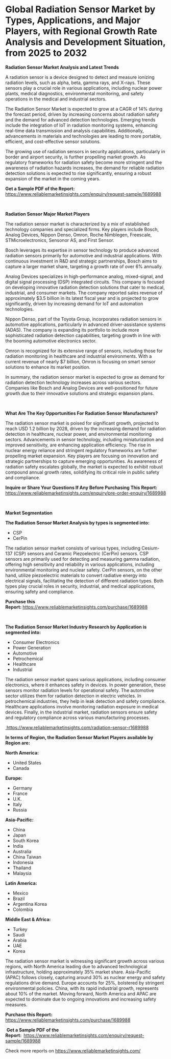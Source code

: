 <p><h1>Global Radiation Sensor Market by Types, Applications, and Major Players, with Regional Growth Rate Analysis and Development Situation, from 2025 to 2032</h1></p><p><strong>Radiation Sensor Market Analysis and Latest Trends</strong></p>
<p><p>A radiation sensor is a device designed to detect and measure ionizing radiation levels, such as alpha, beta, gamma rays, and X-rays. These sensors play a crucial role in various applications, including nuclear power plants, medical diagnostics, environmental monitoring, and safety operations in the medical and industrial sectors.</p><p>The Radiation Sensor Market is expected to grow at a CAGR of 14% during the forecast period, driven by increasing concerns about radiation safety and the demand for advanced detection technologies. Emerging trends include the integration of IoT in radiation monitoring systems, enhancing real-time data transmission and analysis capabilities. Additionally, advancements in materials and technologies are leading to more portable, efficient, and cost-effective sensor solutions.</p><p>The growing use of radiation sensors in security applications, particularly in border and airport security, is further propelling market growth. As regulatory frameworks for radiation safety become more stringent and the awareness of radiation hazards increases, the demand for reliable radiation detection solutions is expected to rise significantly, ensuring a robust expansion of the market in the coming years.</p></p>
<p><strong>Get a Sample PDF of the Report:&nbsp;</strong> <a href="https://www.reliablemarketinsights.com/enquiry/request-sample/1689988?utm_campaign=1937&utm_medium=2&utm_source=Github&utm_content=ia&utm_term=07012025&utm_id=radiation-sensor">https://www.reliablemarketinsights.com/enquiry/request-sample/1689988</a></p>
<p>&nbsp;</p>
<p><strong>Radiation Sensor Major Market Players</strong></p>
<p><p>The radiation sensor market is characterized by a mix of established technology companies and specialized firms. Key players include Bosch, Analog Devices, Nippon Denso, Omron, Roche Nimblegen, Freescale, STMicroelectronics, Sensonor AS, and First Sensor. </p><p>Bosch leverages its expertise in sensor technology to produce advanced radiation sensors primarily for automotive and industrial applications. With continuous investment in R&D and strategic partnerships, Bosch aims to capture a larger market share, targeting a growth rate of over 6% annually.</p><p>Analog Devices specializes in high-performance analog, mixed-signal, and digital signal processing (DSP) integrated circuits. This company is focused on developing innovative radiation detection solutions that cater to medical, industrial, and consumer markets. The company reported sales revenue of approximately $3.5 billion in its latest fiscal year and is projected to grow significantly, driven by increasing demand for IoT and automation technologies.</p><p>Nippon Denso, part of the Toyota Group, incorporates radiation sensors in automotive applications, particularly in advanced driver-assistance systems (ADAS). The company is expanding its portfolio to include more sophisticated radiation detection capabilities, targeting growth in line with the booming automotive electronics sector.</p><p>Omron is recognized for its extensive range of sensors, including those for radiation monitoring in healthcare and industrial environments. With a current revenue of nearly $7 billion, Omron is focusing on smart sensor solutions to enhance its market position.</p><p>In summary, the radiation sensor market is expected to grow as demand for radiation detection technology increases across various sectors. Companies like Bosch and Analog Devices are well-positioned for future growth due to their innovative solutions and strategic expansion plans.</p></p>
<p>&nbsp;</p>
<p><strong>What Are The Key Opportunities For Radiation Sensor Manufacturers?</strong></p>
<p><p>The radiation sensor market is poised for significant growth, projected to reach USD 1.2 billion by 2028, driven by the increasing demand for radiation detection in healthcare, nuclear power, and environmental monitoring sectors. Advancements in sensor technology, including miniaturization and improved sensitivity, are enhancing application efficiency. The rise in nuclear energy reliance and stringent regulatory frameworks are further propelling market expansion. Key players are focusing on innovation and strategic partnerships to capture emerging opportunities. As awareness of radiation safety escalates globally, the market is expected to exhibit robust compound annual growth rates, solidifying its critical role in public safety and compliance.</p></p>
<p><strong>Inquire or Share Your Questions If Any Before Purchasing This Report:</strong> <a href="https://www.reliablemarketinsights.com/enquiry/pre-order-enquiry/1689988?utm_campaign=1937&utm_medium=2&utm_source=Github&utm_content=ia&utm_term=07012025&utm_id=radiation-sensor">https://www.reliablemarketinsights.com/enquiry/pre-order-enquiry/1689988</a></p>
<p>&nbsp;</p>
<p><strong>Market Segmentation</strong></p>
<p><strong>The Radiation Sensor Market Analysis by types is segmented into:</strong></p>
<p><ul><li>CSP</li><li>CerPin</li></ul></p>
<p><p>The radiation sensor market consists of various types, including Cesium-137 (CSP) sensors and Ceramic Piezoelectric (CerPin) sensors. CSP sensors are primarily used for detecting and measuring gamma radiation, offering high sensitivity and reliability in various applications, including environmental monitoring and nuclear safety. CerPin sensors, on the other hand, utilize piezoelectric materials to convert radiative energy into electrical signals, facilitating the detection of different radiation types. Both types play crucial roles in security, industrial, and medical applications, ensuring safety and compliance.</p></p>
<p><strong>Purchase this Report:&nbsp;</strong><a href="https://www.reliablemarketinsights.com/purchase/1689988?utm_campaign=1937&utm_medium=2&utm_source=Github&utm_content=ia&utm_term=07012025&utm_id=radiation-sensor">https://www.reliablemarketinsights.com/purchase/1689988</a></p>
<p>&nbsp;</p>
<p><strong>The Radiation Sensor Market Industry Research by Application is segmented into:</strong></p>
<p><ul><li>Consumer Electronics</li><li>Power Generation</li><li>Automotive</li><li>Petrochemical</li><li>Healthcare</li><li>Industrial</li></ul></p>
<p><p>The radiation sensor market spans various applications, including consumer electronics, where it enhances safety in devices. In power generation, these sensors monitor radiation levels for operational safety. The automotive sector utilizes them for radiation detection in electric vehicles. In petrochemical industries, they help in leak detection and safety compliance. Healthcare applications involve monitoring radiation exposure in medical devices. Finally, in the industrial market, radiation sensors ensure safety and regulatory compliance across various manufacturing processes.</p></p>
<p><a href="https://www.reliablemarketinsights.com/radiation-sensor-r1689988?utm_campaign=1937&utm_medium=2&utm_source=Github&utm_content=ia&utm_term=07012025&utm_id=radiation-sensor">&nbsp;https://www.reliablemarketinsights.com/radiation-sensor-r1689988</a></p>
<p><strong>In terms of Region, the Radiation Sensor Market Players available by Region are:</strong></p>
<p>
    <p> <strong> North America: </strong>
        <ul>
            <li>United States</li>
            <li>Canada</li>
        </ul>
        </p> 
    <p> <strong> Europe: </strong>
        <ul>
            <li>Germany</li>
            <li>France</li>
            <li>U.K.</li>
            <li>Italy</li>
            <li>Russia</li>
        </ul>
        </p> 
    <p> <strong> Asia-Pacific: </strong>
        <ul>
            <li>China</li>
            <li>Japan</li>
            <li>South Korea</li>
            <li>India</li>
            <li>Australia</li>
            <li>China Taiwan</li>
            <li>Indonesia</li>
            <li>Thailand</li>
            <li>Malaysia</li>
        </ul>
        </p> 
    <p> <strong> Latin America: </strong>
        <ul>
            <li>Mexico</li>
            <li>Brazil</li>
            <li>Argentina Korea</li>
            <li>Colombia</li>
        </ul>
        </p> 
    <p> <strong> Middle East & Africa: </strong>
        <ul>
            <li>Turkey</li>
            <li>Saudi</li>
            <li>Arabia</li>
            <li>UAE</li>
            <li>Korea</li>
        </ul>
    </p>
    </p>
<p><p>The radiation sensor market is witnessing significant growth across various regions, with North America leading due to advanced technological infrastructure, holding approximately 35% market share. Asia-Pacific (APAC) follows closely, capturing around 30% as nuclear energy and safety regulations drive demand. Europe accounts for 25%, bolstered by stringent environmental policies. China, with its rapid industrial growth, represents about 10% of the market. Moving forward, North America and APAC are expected to dominate due to ongoing innovations and increasing safety measures.</p></p>
<p><strong>Purchase this Report: </strong><a href="https://www.reliablemarketinsights.com/purchase/1689988?utm_campaign=1937&utm_medium=2&utm_source=Github&utm_content=ia&utm_term=07012025&utm_id=radiation-sensor">https://www.reliablemarketinsights.com/purchase/1689988</a></p>
<p>&nbsp;<strong>Get a Sample PDF of the Report:&nbsp;&nbsp;</strong><a href="https://www.reliablemarketinsights.com/enquiry/request-sample/1689988?utm_campaign=1937&utm_medium=2&utm_source=Github&utm_content=ia&utm_term=07012025&utm_id=radiation-sensor">https://www.reliablemarketinsights.com/enquiry/request-sample/1689988</a></p>
<p><strong></strong></p>
<p>Check more reports on <a href="https://www.reliablemarketinsights.com/?utm_campaign=1937&utm_medium=2&utm_source=Github&utm_content=ia&utm_term=07012025&utm_id=radiation-sensor">https://www.reliablemarketinsights.com/</a></p>